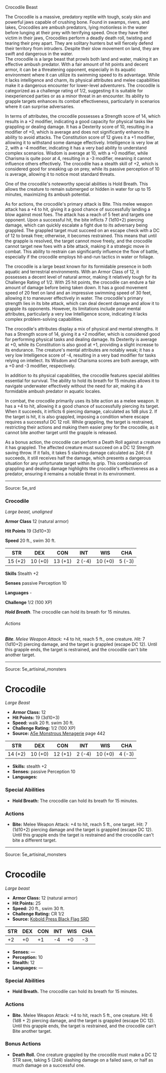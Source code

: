 <MonsterName/>Crocodile</MonsterName>
<CreatureType/>Beast</CreatureType>

<summary>The Crocodile is a massive, predatory reptile with tough, scaly skin and powerful jaws capable of crushing bone. Found in swamps, rivers, and lakes, Crocodiles are ambush predators, lying motionless in the water before lunging at their prey with terrifying speed. Once they have their victim in their jaws, Crocodiles perform a deadly death roll, twisting and tearing their prey apart. They are solitary hunters but will fiercely defend their territory from intruders. Despite their slow movement on land, they are swift and dangerous in the water.</summary>

<summary>The crocodile is a large beast that prowls both land and water, making it an effective ambush predator. With a fair amount of hit points and decent armor, it can be a threatening opponent, especially in its aquatic environment where it can utilize its swimming speed to its advantage. While it lacks intelligence and charm, its physical attributes and melee capabilities make it a dangerous encounter for lower-level adventurers. The crocodile is categorized as a challenge rating of 1/2, suggesting it is suitable for inexperienced parties or as a minor threat in an encounter. Its ability to grapple targets enhances its combat effectiveness, particularly in scenarios where it can surprise adversaries.</summary>

<detail>

In terms of attributes, the crocodile possesses a Strength score of 14, which results in a +2 modifier, indicating a good capacity for physical tasks like grappling or dealing damage. It has a Dexterity score of 10, resulting in a modifier of +0, which is average and does not significantly enhance its ability to avoid attacks. The Constitution score of 12 gives it a +1 modifier, allowing it to withstand some damage effectively. Intelligence is very low at 2, with a -4 modifier, indicating it has a very bad ability to understand complex scenarios. Wisdom is average at 10, with a +0 modifier, while Charisma is quite poor at 4, resulting in a -3 modifier, meaning it cannot influence others effectively. The crocodile has a stealth skill of +2, which is considered good for sneaking up on prey, while its passive perception of 10 is average, allowing it to notice most standard threats.

One of the crocodile's noteworthy special abilities is Hold Breath. This allows the creature to remain submerged or hidden in water for up to 15 minutes, maximizing its ambush potential. 

As for actions, the crocodile's primary attack is Bite. This melee weapon attack has a +4 to hit, giving it a good chance of successfully landing a blow against most foes. The attack has a reach of 5 feet and targets one opponent. Upon a successful hit, the bite inflicts 7 (1d10+2) piercing damage, which can quickly escalate a fight due to its adversary being grappled. The grappled target must succeed on an escape check with a DC of 12 to break free; otherwise, it becomes restrained. This means that until the grapple is resolved, the target cannot move freely, and the crocodile cannot target new foes with a bite attack, making it a strategic move in combat. This ability to restrain can significantly influence the flow of battle, especially if the crocodile employs hit-and-run tactics in water or foliage.

The crocodile is a large beast known for its formidable presence in both aquatic and terrestrial environments. With an Armor Class of 12, it possesses a decent level of natural armor, making it relatively tough for its Challenge Rating of 1/2. With 25 hit points, the crocodile can endure a fair amount of damage before being taken down. It has a good movement speed of 20 feet on land and an impressive swimming speed of 30 feet, allowing it to maneuver effectively in water. The crocodile's primary strength lies in its bite attack, which can deal decent damage and allow it to grapple its opponents. However, its limitations include poor mental attributes, particularly a very low Intelligence score, indicating it lacks complex problem-solving capabilities.

The crocodile's attributes display a mix of physical and mental strengths. It has a Strength score of 14, giving it a +2 modifier, which is considered good for performing physical tasks and dealing damage. Its Dexterity is average at +0, while its Constitution is also good at +1, providing a slight increase to its endurance. The creature's mental attributes are notably weak; it has a very low Intelligence score of -4, resulting in a very bad modifier for tasks relying on intellect. Its Wisdom and Charisma scores are both average, with a +0 and -3 modifier, respectively.

In addition to its physical capabilities, the crocodile features special abilities essential for survival. The ability to hold its breath for 15 minutes allows it to navigate underwater effectively without the need for air, making it a formidable ambush predator in aquatic locales. 

In combat, the crocodile primarily uses its bite action as a melee weapon. It has a +4 to hit, allowing it a good chance of successfully piercing its target. When it succeeds, it inflicts 6 piercing damage, calculated as 1d8 plus 2. If the target is hit, it is also grappled, imposing a condition where escape requires a successful DC 12 roll. While grappling, the target is restrained, restricting their actions and making them easier prey for the crocodile, as it cannot bite another target until the grapple is released.

As a bonus action, the crocodile can perform a Death Roll against a creature it has grappled. The affected creature must succeed on a DC 12 Strength saving throw. If it fails, it takes 5 slashing damage calculated as 2d4; if it succeeds, it still receives half the damage, which presents a dangerous situation for any unfortunate target within its grip. This combination of grappling and dealing damage highlights the crocodile's effectiveness as a predator, ensuring it remains a notable threat in its environment.</detail>



---

Source: 5e_srd

### Crocodile

*Large beast, unaligned*

**Armor Class** 12 (natural armor)

**Hit Points** 19 (3d10+3)

**Speed** 20 ft., swim 30 ft.

| STR     | DEX     | CON     | INT    | WIS     | CHA    |
|---------|---------|---------|--------|---------|--------|
| 15 (+2) | 10 (+0) | 13 (+1) | 2 (-4) | 10 (+0) | 5 (-3) |

**Skills** Stealth +2

**Senses** passive Perception 10

**Languages** -

**Challenge** 1/2 (100 XP)

***Hold Breath***. The crocodile can hold its breath for 15 minutes.

###### Actions

***Bite***. *Melee Weapon Attack:* +4 to hit, reach 5 ft., one creature. *Hit:* 7 (1d10+2) piercing damage, and the target is grappled (escape DC 12). Until this grapple ends, the target is restrained, and the crocodile can't bite another target.



---

Source: 5e_artisinal_monsters

# Crocodile

*Large* *Beast*

- **Armor Class:** 12
- **Hit Points:** 19 (3d10+3)
- **Speed:** walk 20 ft. swim 30 ft.
- **Challenge Rating:** 1/2 (100 XP)
- **Source:** [A5e Monstrous Menagerie](https://enpublishingrpg.com/products/level-up-monstrous-menagerie-a5e) page 442

| STR | DEX | CON | INT | WIS | CHA |
| --- | --- | --- | --- | --- | --- |
| 14 (+2) | 10 (+0) | 12 (+1) | 2 (-4) | 10 (+0) | 4 (-3) |

- **Skills:** stealth +2
- **Senses:** passive Perception 10
- **Languages:** 

### Special Abilities

- **Hold Breath:** The crocodile can hold its breath for 15 minutes.

### Actions

- **Bite:** Melee Weapon Attack: +4 to hit, reach 5 ft., one target. Hit: 7 (1d10+2) piercing damage and the target is grappled (escape DC 12). Until this grapple ends  the target is restrained and the crocodile can't bite a different target.






---

Source: 5e_artisinal_monsters

# Crocodile

*Large beast*

- **Armor Class:** 12 (natural armor)
- **Hit Points:** 25
- **Speed:** 20 ft., swim 30 ft.
- **Challenge Rating:** CR 1/2
- **Source:** [Kobold Press Black Flag SRD](https://koboldpress.com/black-flag-roleplaying/)

| STR | DEX | CON | INT | WIS | CHA |
| --- | --- | --- | --- | --- | --- |
| +2 | +0 | +1 | -4 | +0 | -3 |

- **Senses:** —
- **Perception:** 10
- **Stealth:** 12
- **Languages:** —

### Special Abilities

- **Hold Breath.** The crocodile can hold its breath for 15 minutes.

### Actions

- **Bite.** Melee Weapon Attack: +4 to hit, reach 5 ft., one creature. Hit: 6 (1d8 + 2) piercing damage, and the target is grappled (escape DC 12). Until this grapple ends, the target is restrained, and the crocodile can’t Bite another target.

### Bonus Actions

- **Death Roll.** One creature grappled by the crocodile must make a DC 12 STR save, taking 5 (2d4) slashing damage on a failed save, or half as much damage on a successful one.



